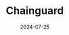 ---  
layout: startup_page  
title: "Chainguard"  
id: "chainguard.dev"  
permalink: "/chainguardchainguard.dev07252024/"  
website: "https://chainguard.dev/"  
funding_round: "Series C"  
funding_amount: "$140M"  
investors: "Redpoint Ventures, Lightspeed Venture Partners, IVP, Amplify, Mantis VC, Sequoia Capital, Spark Capital"  
about: "Chainguard provides secure, minimal container images to enhance the security of open-source software in modern software supply chains. Their 'secure-by-design' approach helps organizations align developer and security priorities, addressing vulnerabilities and meeting compliance standards. This allows developers to focus on building software with confidence on a secure foundation."  
markets: "Software Security, Cybersecurity, DevSecOps, Open Source Software, AI, Cloud Security, Developer Tools, Enterprise Software"  
hq: "Kirkland, Washington, United States"  
founded_year: "2021"  
linkedin: "https://www.linkedin.com/company/chainguard-dev/"  
twitter: "https://twitter.com/chainguard_dev"  
instagram: ""  
facebook: ""  
crunchbase: "https://www.crunchbase.com/organization/chainguard"  
pitchbook: "https://pitchbook.com/profiles/company/484806-52"  

date_display: "25-Jul-2024"  
date: "2024-07-25"

# SEO Optimization  
meta_title: "Chainguard - Series C Funding ($140M)"  
meta_description: "Chainguard, Chainguard provides secure, minimal container images to enhance the security of open-source software in modern software supply chains. Their 'secure-b..."  
meta_keywords: "Chainguard, Software Security, Cybersecurity, DevSecOps, Open Source Software, AI, Cloud Security, Developer Tools, Enterprise Software, Series C funding"  
canonical_url: "https://startup.projectstartups.com/chainguardchainguard.dev07252024/"  
---